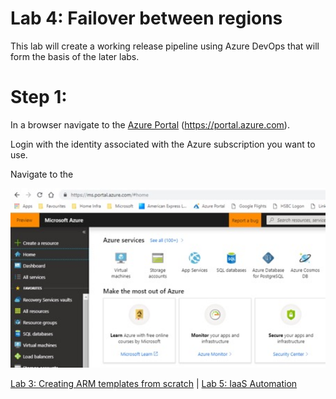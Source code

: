 # Lab 4: Failover between regions

This lab will create a working release pipeline using Azure DevOps that will form the basis of the later labs.


# Step 1: 

In a browser navigate to the [Azure Portal](https://portal.azure.com) (https://portal.azure.com).

Login with the identity associated with the Azure subscription you want to use.

Navigate to the 

<img src="images/Lab1_1.jpg" width="624"/>


[Lab 3: Creating ARM templates from scratch](https://github.com/gidavies/AzureIaaSInfraLab/blob/master/MoveIacLab3.md) | [Lab 5: IaaS Automation](https://github.com/gidavies/AzureIaaSInfraLab/blob/master/MoveIacLab5.md)
